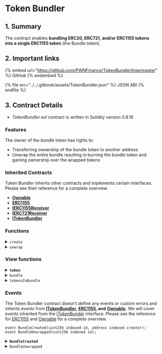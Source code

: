 # Token Bundler

## 1. Summary

The contract enables **bundling ERC20, ERC721, and/or ERC1155 tokens into a single ERC1155 token** (the Bundle token).

## 2. Important links

{% embed url="https://github.com/PWNFinance/TokenBundler/tree/master" %}
GitHub
{% endembed %}

{% file src="../../.gitbook/assets/TokenBundler.json" %}
JSON ABI
{% endfile %}

## 3. Contract Details

* _TokenBundler.sol_ contract is written in Solidity version 0.8.16

### Features

The owner of the bundle token has rights to:

* Transferring ownership of the bundle token to another address
* Unwrap the entire bundle resulting in burning the bundle token and gaining ownership over the wrapped tokens

### Inherited Contracts

Token Bundler inherits other contracts and implements certain interfaces. Please see their reference for a complete overview.

* [**Ownable**](https://docs.openzeppelin.com/contracts/2.x/api/ownership#Ownable)
* [**ERC1155**](https://eips.ethereum.org/EIPS/eip-1155)
* [**IERC1155Receiver**](https://docs.openzeppelin.com/contracts/4.x/api/token/erc1155#IERC1155Receiver)
* [**IERC721Receiver**](https://docs.openzeppelin.com/contracts/4.x/api/token/erc721#IERC721Receiver)
* [**ITokenBundler**](https://github.com/PWNFinance/TokenBundler/blob/master/src/ITokenBundler.sol)

### Functions

<details>

<summary><code>create</code></summary>

#### Overview

This function mints a bundle token and transfers assets to the Bundler contract.

<mark style="color:yellow;">Make sure to approve all bundled assets towards the Token Bundler contract before calling this function.</mark>

This function takes one argument:

* `MultiToken.Asset[] memory`**`_assets`** - List of assets to include in a bundle

See [MultiToken](../libraries/multitoken.md) for more information about the argument type.

The function returns the ID of the created bundle.

#### Implementation

```solidity
function create(MultiToken.Asset[] memory _assets) override external returns (uint256 bundleId) {
    uint256 length = _assets.length;
    require(length > 0, "Need to bundle at least one asset");
    require(length <= type(uint256).max - _nonce, "Bundler out of capacity");

    bundleId = ++_id;
    uint256 _bundleNonce = _nonce;
    unchecked { _nonce += length; }

    for (uint i; i < length;) {
        unchecked { ++_bundleNonce; }

        _tokens[_bundleNonce] = _assets[i];
        _bundles[bundleId].push(_bundleNonce);

        _assets[i].transferAssetFrom(msg.sender, address(this));

        unchecked { ++i; }
    }

    _mint(msg.sender, bundleId, 1, "");

    emit BundleCreated(bundleId, msg.sender);
}
```

</details>

<details>

<summary><code>unwrap</code></summary>

#### Overview

This function burns the bundle token and transfers assets to the caller.

<mark style="color:green;">The caller has to be the bundle owner.</mark>&#x20;

This function takes one argument:

* `uint256`**`_bundleId`** - Bundle id to unwrap

#### Implementation

```solidity
function unwrap(uint256 _bundleId) override external {
    require(balanceOf(msg.sender, _bundleId) == 1, "Sender is not bundle owner");

    uint256[] memory tokenList = _bundles[_bundleId];

    uint256 length = tokenList.length;
    for (uint i; i < length;) {
        _tokens[tokenList[i]].transferAsset(msg.sender);
        delete _tokens[tokenList[i]];

        unchecked { ++i; }
    }

    delete _bundles[_bundleId];

    _burn(msg.sender, _bundleId, 1);

    emit BundleUnwrapped(_bundleId);
}
```

</details>

### View functions

<details>

<summary><strong><code>token</code></strong></summary>

#### **Overview**

Each token has its nonce. This function returns an Asset struct (see [MultiToken](../libraries/multitoken.md#asset-struct)) for a provided token nonce.&#x20;

This function takes one argument:

* `uint265`` `**`_tokenId`** - Token nonce from the bundle asset list.

#### Implementation

```solidity
function token(uint256 _tokenId) override external view returns (MultiToken.Asset memory) {
    return _tokens[_tokenId];
}
```

</details>

<details>

<summary><code>bundle</code></summary>

#### Overview

Returns an array of asset IDs in a bundle as a `uint256[]`.

This function takes one argument:

* `uint256`**`_bundleId`** - Bundle id

#### Implementation

```solidity
function bundle(uint256 _bundleId) override external view returns (uint256[] memory) {
    return _bundles[_bundleId];
}
```

</details>

<details>

<summary><code>tokensInBundle</code></summary>

#### Overview

Returns an array of assets in a bundle. Each asset is represented as an Asset struct (see [MultiToken](../libraries/multitoken.md#asset-struct)).

This function takes one argument:

* `uint256`**`_bundleId`** - Bundle id

#### Implementation

```solidity
function tokensInBundle(uint256 _bundleId) override external view returns (MultiToken.Asset[] memory) {
    uint256[] memory tokenList = _bundles[_bundleId];
    uint256 length = tokenList.length;

    MultiToken.Asset[] memory tokens = new MultiToken.Asset[](length);

    for (uint256 i; i < length;) {
        tokens[i] = _tokens[tokenList[i]];

        unchecked { ++i; }
    }

    return tokens;
}
```

</details>

### Events

The Token Bundler contract doesn't define any events or custom errors and inherits events from [**ITokenBundler**](https://github.com/PWNFinance/TokenBundler/blob/master/src/ITokenBundler.sol)**,** [**ERC1155**](https://eips.ethereum.org/EIPS/eip-1155)**, and** [**Ownable**](https://docs.openzeppelin.com/contracts/2.x/api/ownership#Ownable)**.** We will cover events inherited from the [ITokenBunder](https://github.com/PWNFinance/TokenBundler/blob/master/src/ITokenBundler.sol) interface. Please see the reference for [ERC1155](https://eips.ethereum.org/EIPS/eip-1155) and [Ownable](https://docs.openzeppelin.com/contracts/2.x/api/ownership#Ownable) for a complete overview.&#x20;

```solidity
event BundleCreated(uint256 indexed id, address indexed creator);
event BundleUnwrapped(uint256 indexed id);
```

<details>

<summary><strong><code>BundleCreated</code></strong></summary>

BundleCreated event is emitted when a new bundle is created.

This event has two parameters:

* `uint256 indexed`**`id`** - Id of the bundle
* `address indexed`**`creator`** - Address of the bundle creator

</details>

<details>

<summary><code>BundleUnwrapped</code></summary>

BundleUnwrapped event is emitted when a bundle is unwrapped and burned.

This event has one parameter:

* `uint256 indexed`**`id`** - Id of the unwrapped bundle.&#x20;

</details>
